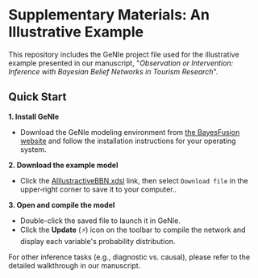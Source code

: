 # Supplementary Materials: An Illustrative Example
This repository includes the GeNIe project file used for the illustrative example presented in our manuscript, "*Observation or Intervention: Inference with Bayesian Belief Networks in Tourism Research*".

## Quick Start
**1. Install GeNIe**
  - Download the GeNIe modeling environment from [the BayesFusion website](https://www.bayesfusion.com/downloads/) and follow the installation instructions for your operating system.

**2. Download the example model**
  - Click the [AIllustractiveBBN.xdsl](https://github.com/AlyeskaBear/BBNsInToursim/blob/main/AIllustractiveBBN.xdsl) link, then select `Download file` in the upper‑right corner to save it to your computer..

**3. Open and compile the model**
  - Double-click the saved file to launch it in GeNIe.
  - Click the **Update** (_⚡_) icon on the toolbar to compile the network and display each variable's probability distribution.

For other inference tasks (e.g., diagnostic  vs. causal), please refer to the detailed walkthrough in our manuscript. 

